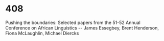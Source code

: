 # 408
Pushing the boundaries: Selected papers from the 51-52 Annual Conference on African Linguistics -- James Essegbey,   Brent Henderson,   Fiona McLaughlin,   Michael Diercks   
